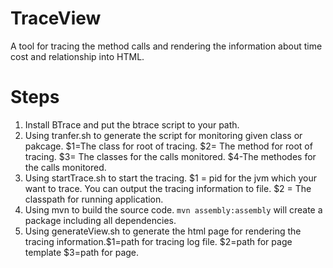 # TraceView
A tool for tracing the method calls and rendering the information about time cost and relationship into HTML.

# Steps
1. Install BTrace and put the btrace script to your path.
2. Using tranfer.sh to generate the script for monitoring given class or pakcage. $1=The class for root of tracing. $2= The method for root of tracing. $3= The classes for the calls monitored. $4-The methodes for the calls monitored.
3. Using startTrace.sh to start the tracing. $1 = pid for the jvm which your want to trace. You can output the tracing information to file. $2 = The classpath for running application.
4. Using mvn to build the source code. `mvn assembly:assembly` will create a package including all dependencies.
5. Using generateView.sh to generate the html page for rendering the tracing information.$1=path for tracing log file. $2=path for page template $3=path for page.